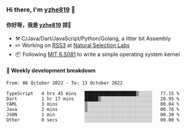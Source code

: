 ### Hi there, I'm [yzhe819](https://github.com/yzhe819) 👋

#### 你好呀，我是 [yzhe819](https://github.com/yzhe819) 捏👋

- :hammer_and_pick: C/Java/Dart/JavaScript/Python/Golang, a litter bit Assembly
- :pencil2: Working on [RSS3](https://github.com/NaturalSelectionLabs/RSS3) at [Natural Selection Labs](https://github.com/NaturalSelectionLabs)
- 📦 Following [MIT 6.S081](https://pdos.csail.mit.edu/6.S081/2020/) to write a simple operating system kernel



#### 📝 Weekly development breakdown

<!--START_SECTION:waka-->

```text
From: 06 October 2022 - To: 13 October 2022

TypeScript   4 hrs 45 mins   ███████████████████▒░░░░░   77.15 %
Dart         1 hr 17 mins    █████▒░░░░░░░░░░░░░░░░░░░   20.95 %
YAML         3 mins          ▒░░░░░░░░░░░░░░░░░░░░░░░░   00.84 %
Java         2 mins          ▒░░░░░░░░░░░░░░░░░░░░░░░░   00.76 %
JSON         1 min           ░░░░░░░░░░░░░░░░░░░░░░░░░   00.30 %
Other        0 secs          ░░░░░░░░░░░░░░░░░░░░░░░░░   00.00 %
```

<!--END_SECTION:waka-->



